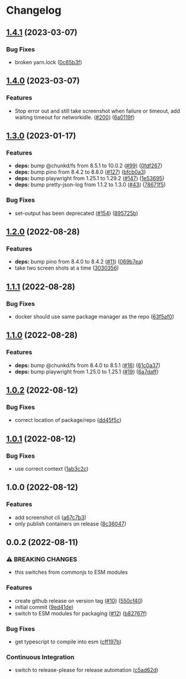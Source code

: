 # Changelog

## [1.4.1](https://github.com/linz/basemaps-screenshot/compare/v1.4.0...v1.4.1) (2023-03-07)


### Bug Fixes

* broken yarn.lock ([0c65b3f](https://github.com/linz/basemaps-screenshot/commit/0c65b3f050a552841ff9fc7c52a1e74795c7a570))

## [1.4.0](https://github.com/linz/basemaps-screenshot/compare/v1.3.0...v1.4.0) (2023-03-07)


### Features

* Stop error out and still take screenshot when failure or timeout, add waiting timeout for networkidle. ([#200](https://github.com/linz/basemaps-screenshot/issues/200)) ([6a0119f](https://github.com/linz/basemaps-screenshot/commit/6a0119f38ad128142976788823538bb6ed9f880b))

## [1.3.0](https://github.com/linz/basemaps-screenshot/compare/v1.2.0...v1.3.0) (2023-01-17)


### Features

* **deps:** bump @chunkd/fs from 8.5.1 to 10.0.2 ([#99](https://github.com/linz/basemaps-screenshot/issues/99)) ([0fdf267](https://github.com/linz/basemaps-screenshot/commit/0fdf267b8d64ef896966d536b5003ea8c9127703))
* **deps:** bump pino from 8.4.2 to 8.8.0 ([#127](https://github.com/linz/basemaps-screenshot/issues/127)) ([bfcb0a3](https://github.com/linz/basemaps-screenshot/commit/bfcb0a3f7a15381883d579544b60df53a9732278))
* **deps:** bump playwright from 1.25.1 to 1.29.2 ([#147](https://github.com/linz/basemaps-screenshot/issues/147)) ([1e53695](https://github.com/linz/basemaps-screenshot/commit/1e53695936cd03000ebd9f412079007d97632f7a))
* **deps:** bump pretty-json-log from 1.1.2 to 1.3.0 ([#43](https://github.com/linz/basemaps-screenshot/issues/43)) ([78671f5](https://github.com/linz/basemaps-screenshot/commit/78671f55cf3443766ed25aacc15af6c32787bda8))


### Bug Fixes

* set-output has been deprecated ([#154](https://github.com/linz/basemaps-screenshot/issues/154)) ([895725b](https://github.com/linz/basemaps-screenshot/commit/895725b2140ea60f1d19fa24f192721a083d932d))

## [1.2.0](https://github.com/linz/basemaps-screenshot/compare/v1.1.1...v1.2.0) (2022-08-28)


### Features

* **deps:** bump pino from 8.4.0 to 8.4.2 ([#11](https://github.com/linz/basemaps-screenshot/issues/11)) ([069b7ea](https://github.com/linz/basemaps-screenshot/commit/069b7ea21c235e7aa5e1d360a613a4a80a694dd2))
* take two screen shots at a time ([3030356](https://github.com/linz/basemaps-screenshot/commit/30303566b45bc38443b76623a3ba4005f91a0685))

## [1.1.1](https://github.com/linz/basemaps-screenshot/compare/v1.1.0...v1.1.1) (2022-08-28)


### Bug Fixes

* docker should use same package manager as the repo ([63f5af0](https://github.com/linz/basemaps-screenshot/commit/63f5af08902f95d93fabac0f4a464803044e5225))

## [1.1.0](https://github.com/linz/basemaps-screenshot/compare/v1.0.2...v1.1.0) (2022-08-28)


### Features

* **deps:** bump @chunkd/fs from 8.4.0 to 8.5.1 ([#16](https://github.com/linz/basemaps-screenshot/issues/16)) ([61c0a37](https://github.com/linz/basemaps-screenshot/commit/61c0a37e875ea776f9804552c61534b06cf3215f))
* **deps:** bump playwright from 1.25.0 to 1.25.1 ([#19](https://github.com/linz/basemaps-screenshot/issues/19)) ([6a7daff](https://github.com/linz/basemaps-screenshot/commit/6a7daff8016b21f4395061d16eff24a14dc018b8))

## [1.0.2](https://github.com/linz/basemaps-screenshot/compare/v1.0.1...v1.0.2) (2022-08-12)


### Bug Fixes

* correct location of package/repo ([dd45f5c](https://github.com/linz/basemaps-screenshot/commit/dd45f5c46f274c8cab218aba36deb9058cef560e))

## [1.0.1](https://github.com/linz/basemaps-screenshot/compare/v1.0.0...v1.0.1) (2022-08-12)


### Bug Fixes

* use correct context ([1ab3c2c](https://github.com/linz/basemaps-screenshot/commit/1ab3c2c5c8fb68dd86f6183d5d5e8863bfa2ff32))

## 1.0.0 (2022-08-12)


### Features

* add screenshot cli ([a67c7b3](https://github.com/linz/basemaps-screenshot/commit/a67c7b3cc815f40dbf21ca6785701e97c349827b))
* only publish containers on release ([8c36047](https://github.com/linz/basemaps-screenshot/commit/8c360477510b2caf150d40cd49c62c6231ee13b3))

## 0.0.2 (2022-08-11)


### ⚠ BREAKING CHANGES

* this switches from commonjs to ESM modules

### Features

* create github release on version tag ([#10](https://github.com/linz/template-javascript-hello-world/issues/10)) ([550cf40](https://github.com/linz/template-javascript-hello-world/commit/550cf406918c06faac6bf7b2e57500f5f4be621a))
* initial commit ([9ed41de](https://github.com/linz/template-javascript-hello-world/commit/9ed41de00ea3cf08eda07563bc444c124fb6814c))
* switch to ESM modules for packaging ([#12](https://github.com/linz/template-javascript-hello-world/issues/12)) ([b82767f](https://github.com/linz/template-javascript-hello-world/commit/b82767fa973324a23f9f6eb692147f603ea6a0cc))


### Bug Fixes

* get typescript to compile into esm ([cff197b](https://github.com/linz/template-javascript-hello-world/commit/cff197be277a9f13277f10276cc93d1a6835328e))


### Continuous Integration

* switch to release-please for release automation ([c5ad62d](https://github.com/linz/template-javascript-hello-world/commit/c5ad62d7fc96a198618bebb716702c56758e9824))
